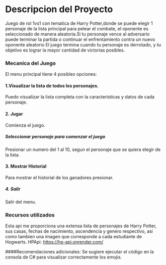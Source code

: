 
# Descripcion del Proyecto
Juego de rol 1vs1 con tematica de Harry Potter,donde se puede elegir 1 personaje de la lista principal para pelear el combate, el oponente es seleccionado de manera aleatoria.Si tu personaje vence al adversario puede terminar la partida o continuar el enfrentamiento contra un nuevo oponente aleatorio El juego termina cuando tu personaje es derrotado, y tu objetivo es lograr la mayor cantidad de victorias posibles.


### Mecanica del Juego
 El menu principal tiene 4 posibles opciones:
#### 1.Visualizar la lista de todos los personajes.
Puedo visualizar la lista completa con la caracteristicas y datos de cada personaje.
#### 2. Jugar
 Comienza el juego.
 ##### Seleccionar personaje para comenzar el juego
  Presionar un numero del 1 al 10, segun el personaje que se quiera elegir de la lista.
#### 3. Mostrar Historial
Para mostrar el historial de los ganadores  presionar.
##### 4. Salir
Salir del menu.




### Recursos utilizados
Esta api me proporciona una extensa lista de personajes de Harry Potter, sus casas, fechas de nacimiento, ascendencia y genero respectivo, asi como tambien una imagen que corresponde a cada estudiante de Hogwarts.
 HPApi: https://hp-api.onrender.com/


####Recomendaciones adicionales:
Se sugiere ejecutar el código en la consola de C# para visualizar correctamente los emojis.

